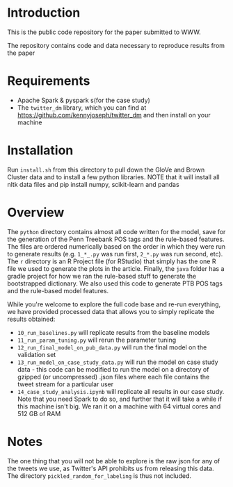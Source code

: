 # Introduction

This is the public code repository for the paper submitted to WWW.

The repository contains code and data necessary to reproduce results from the paper


# Requirements

- Apache Spark & pyspark s(for the case study)
- The ```twitter_dm``` library, which you can find at https://github.com/kennyjoseph/twitter_dm and then install on your machine

# Installation

Run ```install.sh``` from this directory to pull down the GloVe and Brown Cluster data and to install a few python libraries. NOTE that it will install all nltk data files and pip install numpy, scikit-learn and pandas


# Overview

The ```python``` directory contains almost all code written for the model, save for the generation of the Penn Treebank POS tags and the rule-based features. The files are ordered numerically based on the order in which they were run to generate results (e.g. ```1_*_.py``` was run first, ```2_*.py``` was run second, etc).   The ```r``` directory is an R Project file (for RStudio) that simply has the one R file we used to generate the plots in the article. Finally, the ```java``` folder has a gradle project for how we ran the rule-based stuff to generate the bootstrapped dictionary. We also used this code to generate PTB POS tags and the rule-based model features.

While you're welcome to explore the full code base and re-run everything, we have provided processed data that allows you to simply replicate the results obtained:

- ```10_run_baselines.py``` will replicate results from the baseline models
- ```11_run_param_tuning.py``` will rerun the parameter tuning
- ```12_run_final_model_on_pub_data.py``` will run the final model on the validation set
- ```13_run_model_on_case_study_data.py``` will run the model on case study data - this code can be modified to run the model on a directory of gzipped (or uncompressed) .json files where each file contains the tweet stream for a particular user
- ```14_case_study_analysis.ipynb``` will replicate all results in our case study. Note that you need Spark to do so, and further that it will take a while if this machine isn't big. We ran it on a machine with 64 virtual cores and 512 GB of RAM

# Notes

The one thing that you will not be able to explore is the raw json for any of the tweets we use, as Twitter's API prohibits us from releasing this data. The directory ```pickled_random_for_labeling``` is thus not included.